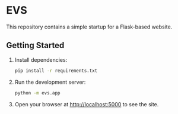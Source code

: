 # EVS

This repository contains a simple startup for a Flask-based website.

## Getting Started

1. Install dependencies:
   ```bash
   pip install -r requirements.txt
   ```
2. Run the development server:
   ```bash
   python -m evs.app
   ```
3. Open your browser at [http://localhost:5000](http://localhost:5000) to see the site.

